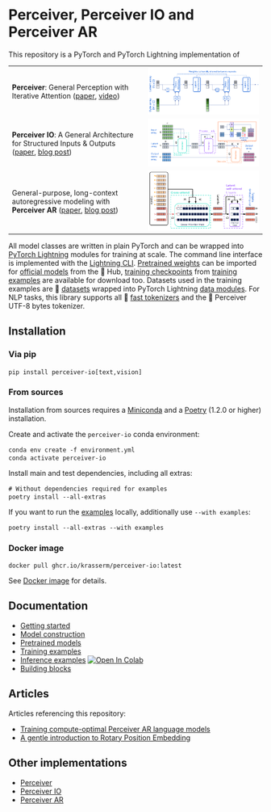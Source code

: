 # Perceiver, Perceiver IO and Perceiver AR

This repository is a PyTorch and PyTorch Lightning implementation of

<table>
  <tr>
    <td>
       <b>Perceiver</b>: General Perception with Iterative Attention
       (<a href="https://arxiv.org/abs/2103.03206">paper</a>,
        <a href="https://www.youtube.com/watch?v=P_xeshTnPZg">video</a>)
    </td>
    <td><img src="docs/images/small-perceiver.png" alt="Perceiver"/></td>
  </tr>
  <tr>
    <td>
      <b>Perceiver IO</b>: A General Architecture for Structured Inputs & Outputs
      (<a href="https://arxiv.org/abs/2107.14795">paper</a>,
       <a href="https://www.deepmind.com/blog/building-architectures-that-can-handle-the-worlds-data">blog post</a>)
    </td>
    <td><img src="docs/images/small-perceiver-io.png" alt="Perceiver IO"/></td>
  </tr>
  <tr>
    <td>
      General-purpose, long-context autoregressive modeling with <b>Perceiver AR</b>
      (<a href="https://arxiv.org/abs/2202.07765">paper</a>,
       <a href="https://www.deepmind.com/blog/perceiver-ar-general-purpose-long-context-autoregressive-generation">blog post</a>)
    </td>
    <td><img src="docs/images/small-perceiver-ar.png" alt="Perceiver AR"/></td>
  </tr>
</table>

All model classes are written in plain PyTorch and can be wrapped into [PyTorch Lightning](https://pytorch-lightning.readthedocs.io/en/stable/)
modules for training at scale. The command line interface is implemented with the [Lightning CLI](https://pytorch-lightning.readthedocs.io/en/stable/cli/lightning_cli.html).
[Pretrained weights](docs/pretrained-models.md) can be imported for [official models](docs/pretrained-models.md#official-models)
from the 🤗 Hub, [training checkpoints](docs/pretrained-models.md#training-checkpoints) from [training examples](docs/training-examples.md)
are available for download too. Datasets used in the training examples are 🤗 [datasets](https://huggingface.co/docs/datasets)
wrapped into PyTorch Lightning [data modules](perceiver/data). For NLP tasks, this library supports all 🤗
[fast tokenizers](https://huggingface.co/docs/transformers/fast_tokenizers) and the 🤗 Perceiver UTF-8 bytes tokenizer.

## Installation

### Via pip

```shell
pip install perceiver-io[text,vision]
```

### From sources

Installation from sources requires a [Miniconda](https://docs.conda.io/en/latest/miniconda.html) and a
[Poetry](https://python-poetry.org/docs/#installation) (1.2.0 or higher) installation.

Create and activate the `perceiver-io` conda environment:

```shell
conda env create -f environment.yml
conda activate perceiver-io
```

Install main and test dependencies, including all extras:

```shell
# Without dependencies required for examples
poetry install --all-extras
```

If you want to run the [examples](examples) locally, additionally use `--with examples`:

```shell
poetry install --all-extras --with examples
```

### Docker image

```shell
docker pull ghcr.io/krasserm/perceiver-io:latest
```

See [Docker image](docs/docker-image.md) for details.

## Documentation

- [Getting started](docs/getting-started.md)
- [Model construction](docs/model-construction.md)
- [Pretrained models](docs/pretrained-models.md)
- [Training examples](docs/training-examples.md)
- [Inference examples](examples/inference.ipynb) [![Open In Colab](https://colab.research.google.com/assets/colab-badge.svg)](https://colab.research.google.com/github/krasserm/perceiver-io/blob/0.8.2/examples/inference.ipynb)
- [Building blocks](docs/building-blocks.md)

## Articles

Articles referencing this repository:

- [Training compute-optimal Perceiver AR language models](https://krasserm.github.io/2023/01/23/scaling-perceiver-ar/)
- [A gentle introduction to Rotary Position Embedding](https://krasserm.github.io/2022/12/13/rotary-position-embedding/)

## Other implementations

- [Perceiver](https://paperswithcode.com/paper/perceiver-general-perception-with-iterative#code)
- [Perceiver IO](https://paperswithcode.com/paper/perceiver-io-a-general-architecture-for#code)
- [Perceiver AR](https://paperswithcode.com/paper/general-purpose-long-context-autoregressive#code)
